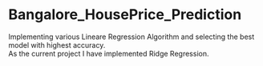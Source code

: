 # Bangalore_HousePrice_Prediction
Implementing various Lineare Regression Algorithm and selecting the best model with highest accuracy.<br>
As the current project I have implemented Ridge Regression.
